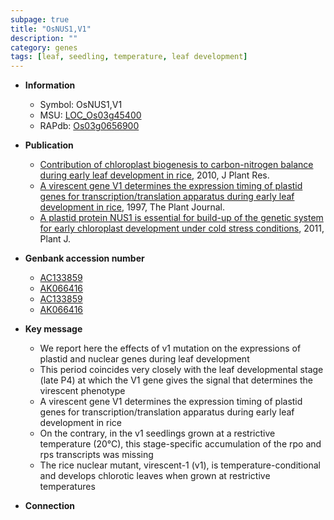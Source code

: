 ```yaml
---
subpage: true
title: "OsNUS1,V1"
description: ""
category: genes
tags: [leaf, seedling, temperature, leaf development]
---
```


* **Information**  
    + Symbol: OsNUS1,V1  
    + MSU: [LOC_Os03g45400](http://rice.plantbiology.msu.edu/cgi-bin/ORF_infopage.cgi?orf=LOC_Os03g45400)  
    + RAPdb: [Os03g0656900](http://rapdb.dna.affrc.go.jp/viewer/gbrowse_details/irgsp1?name=Os03g0656900)  

* **Publication**  
    + [Contribution of chloroplast biogenesis to carbon-nitrogen balance during early leaf development in rice](http://www.ncbi.nlm.nih.gov/pubmed?term=Contribution+of+chloroplast+biogenesis+to+carbon-nitrogen+balance+during+early+leaf+development+in+rice%5BTitle%5D), 2010, J Plant Res.
    + [A virescent gene V1 determines the expression timing of plastid genes for transcription/translation apparatus during early leaf development in rice](http://www.ncbi.nlm.nih.gov/pubmed?term=A+virescent+gene+V1+determines+the+expression+timing+of+plastid+genes+for+transcription/translation+apparatus+during+early+leaf+development+in+rice%5BTitle%5D), 1997, The Plant Journal.
    + [A plastid protein NUS1 is essential for build-up of the genetic system for early chloroplast development under cold stress conditions](http://www.ncbi.nlm.nih.gov/pubmed?term=A+plastid+protein+NUS1+is+essential+for+build-up+of+the+genetic+system+for+early+chloroplast+development+under+cold+stress+conditions%5BTitle%5D), 2011, Plant J.

* **Genbank accession number**  
    + [AC133859](http://www.ncbi.nlm.nih.gov/nuccore/AC133859)
    + [AK066416](http://www.ncbi.nlm.nih.gov/nuccore/AK066416)
    + [AC133859](http://www.ncbi.nlm.nih.gov/nuccore/AC133859)
    + [AK066416](http://www.ncbi.nlm.nih.gov/nuccore/AK066416)

* **Key message**  
    + We report here the effects of v1 mutation on the expressions of plastid and nuclear genes during leaf development
    + This period coincides very closely with the leaf developmental stage (late P4) at which the V1 gene gives the signal that determines the virescent phenotype
    + A virescent gene V1 determines the expression timing of plastid genes for transcription/translation apparatus during early leaf development in rice
    + On the contrary, in the v1 seedlings grown at a restrictive temperature (20°C), this stage-specific accumulation of the rpo and rps transcripts was missing
    + The rice nuclear mutant, virescent-1 (v1), is temperature-conditional and develops chlorotic leaves when grown at restrictive temperatures

* **Connection**  



